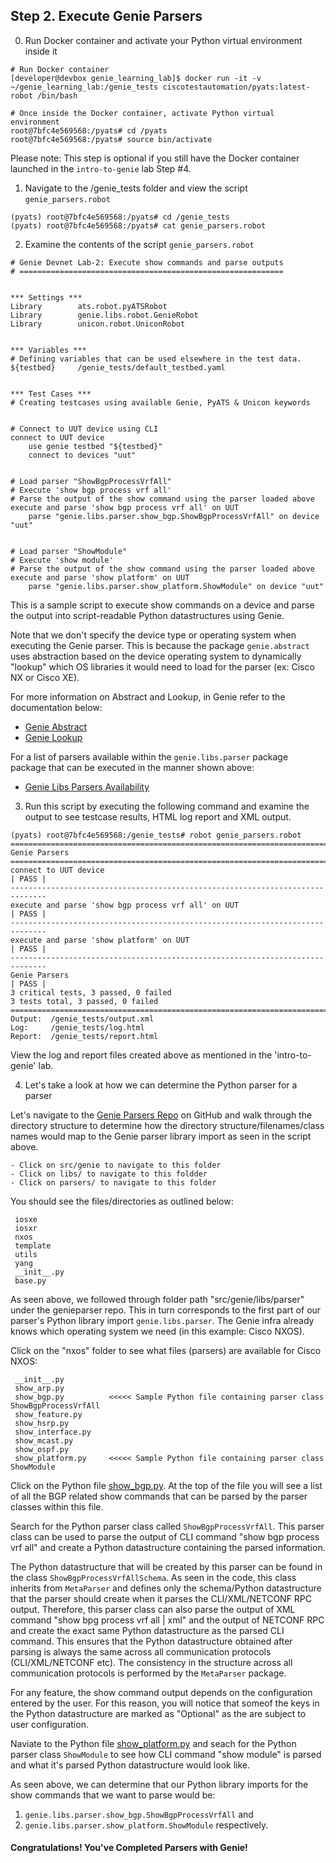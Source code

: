 ## Step 2. Execute Genie Parsers


0. Run Docker container and activate your Python virtual environment inside it

```
# Run Docker container
[developer@devbox genie_learning_lab]$ docker run -it -v ~/genie_learning_lab:/genie_tests ciscotestautomation/pyats:latest-robot /bin/bash

# Once inside the Docker container, activate Python virtual environment
root@7bfc4e569568:/pyats# cd /pyats
root@7bfc4e569568:/pyats# source bin/activate
```

Please note: This step is optional if you still have the Docker container launched in the `intro-to-genie` lab Step #4.


1. Navigate to the /genie_tests folder and view the script `genie_parsers.robot`

```
(pyats) root@7bfc4e569568:/pyats# cd /genie_tests
(pyats) root@7bfc4e569568:/pyats# cat genie_parsers.robot
```


2. Examine the contents of the script `genie_parsers.robot`

```
# Genie Devnet Lab-2: Execute show commands and parse outputs
# ===========================================================


*** Settings ***
Library        ats.robot.pyATSRobot
Library        genie.libs.robot.GenieRobot
Library        unicon.robot.UniconRobot


*** Variables ***
# Defining variables that can be used elsewhere in the test data.
${testbed}     /genie_tests/default_testbed.yaml


*** Test Cases ***
# Creating testcases using available Genie, PyATS & Unicon keywords


# Connect to UUT device using CLI
connect to UUT device
    use genie testbed "${testbed}"
    connect to devices "uut"


# Load parser "ShowBgpProcessVrfAll"
# Execute 'show bgp process vrf all'
# Parse the output of the show command using the parser loaded above
execute and parse 'show bgp process vrf all' on UUT
    parse "genie.libs.parser.show_bgp.ShowBgpProcessVrfAll" on device "uut"


# Load parser "ShowModule"
# Execute 'show module'
# Parse the output of the show command using the parser loaded above
execute and parse 'show platform' on UUT
    parse "genie.libs.parser.show_platform.ShowModule" on device "uut"

```

This is a sample script to execute show commands on a device and parse the output into script-readable Python datastructures using Genie.

Note that we don't specify the device type or operating system when executing the Genie parser. This is because the package `genie.abstract` uses abstraction based on the device operating system to dynamically "lookup" which OS libraries it would need to load for the parser (ex: Cisco NX or Cisco XE).

For more information on Abstract and Lookup, in Genie refer to the documentation below:
- [Genie Abstract](https://pubhub.devnetcloud.com/media/pyats-packages/docs/abstract/introduction.html)
- [Genie Lookup](https://pubhub.devnetcloud.com/media/pyats-packages/docs/abstract/lookup_class.html)

For a list of parsers available within the `genie.libs.parser` package package that can be executed in the manner shown above:
- [Genie Libs Parsers Availability](https://github.com/CiscoTestAutomation/genieparser)

3. Run this script by executing the following command and examine the output to see testcase results, HTML log report and XML output.

```
(pyats) root@7bfc4e569568:/genie_tests# robot genie_parsers.robot
==============================================================================
Genie Parsers
==============================================================================
connect to UUT device                                                 | PASS |
------------------------------------------------------------------------------
execute and parse 'show bgp process vrf all' on UUT                   | PASS |
------------------------------------------------------------------------------
execute and parse 'show platform' on UUT                              | PASS |
------------------------------------------------------------------------------
Genie Parsers                                                         | PASS |
3 critical tests, 3 passed, 0 failed
3 tests total, 3 passed, 0 failed
==============================================================================
Output:  /genie_tests/output.xml
Log:     /genie_tests/log.html
Report:  /genie_tests/report.html
```

View the log and report files created above as mentioned in the 'intro-to-genie' lab.


4. Let's take a look at how we can determine the Python parser for a parser

Let's navigate to the [Genie Parsers Repo](https://github.com/CiscoTestAutomation/genieparser) on GitHub and walk through the directory structure to determine how the directory structure/filenames/class names would map to the Genie parser library import as seen in the script above.

	- Click on src/genie to navigate to this folder
	- Click on libs/ to navigate to this foldder
	- Click on parsers/ to navigate to this folder

You should see the files/directories as outlined below:

```
 iosxe
 iosxr
 nxos
 template
 utils
 yang
 __init__.py
 base.py
```

As seen above, we followed through folder path "src/genie/libs/parser" under the genieparser repo. This in turn corresponds to the first part of our parser's Python library import `genie.libs.parser`. The Genie infra already knows which operating system we need (in this example: Cisco NXOS).

Click on the "nxos" folder to see what files (parsers) are available for Cisco NXOS:

```
 __init__.py
 show_arp.py
 show_bgp.py          <<<<< Sample Python file containing parser class ShowBgpProcessVrfAll
 show_feature.py
 show_hsrp.py
 show_interface.py
 show_mcast.py
 show_ospf.py
 show_platform.py     <<<<< Sample Python file containing parser class ShowModule
```

Click on the Python file [show_bgp.py](https://github.com/CiscoTestAutomation/genieparser/blob/master/src/genie/libs/parser/nxos/show_bgp.py). At the top of the file you will see a list of all the BGP related show commands that can be parsed by the parser classes within this file.

Search for the Python parser class called `ShowBgpProcessVrfAll`. This parser class can be used to parse the output of CLI command "show bgp process vrf all" and create a Python datastructure containing the parsed information.

The Python datastructure that will be created by this parser can be found in the class `ShowBgpProcessVrfAllSchema`. As seen in the code, this class inherits from `MetaParser` and defines only the schema/Python datastructure that the parser should create when it parses the CLI/XML/NETCONF RPC output. Therefore, this parser class can also parse the output of XML command "show bpg process vrf all | xml" and the output of NETCONF RPC and create the exact same Python datastructure as the parsed CLI command. This ensures that the Python datastructure obtained after parsing is always the same across all communication protocols (CLI/XML/NETCONF etc). The consistency in the structure across all communication protocols is performed by the `MetaParser` package.

For any feature, the show command output depends on the configuration entered by the user. For this reason, you will notice that someof the keys in the Python datastructure are marked as "Optional" as the are subject to user configuration.

Naviate to the Python file [show_platform.py](https://github.com/CiscoTestAutomation/genieparser/blob/master/src/genie/libs/parser/nxos/show_platform.py) and seach for the Python parser class `ShowModule` to see how CLI command "show module" is parsed and what it's parsed Python datastructure would look like.

As seen above, we can determine that our Python library imports for the show commands that we want to parse would be:
1. `genie.libs.parser.show_bgp.ShowBgpProcessVrfAll` and
2. `genie.libs.parser.show_platform.ShowModule` respectively.


#### Congratulations! You've Completed Parsers with Genie!
